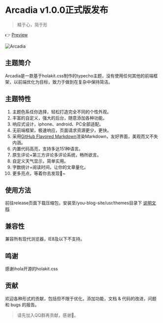# Arcadia v1.0.0正式版发布

> 精于心，简于形

👉 [Preview](https://arcadia.4leaf.top/)

![Arcadia](https://cdn1.4leaf.top/Arcadia.png)

## 主题简介

Arcadia是一款基于holakit.css制作的typecho主题，没有使用任何其他的前端框架，以前端优化为目标，致力于做到在复杂中保持简洁。

## 主题特性

1. 主题色系任你选择，轻松打造完全不同的个性外观。
2. 丰富的自定义，强大的后台，随意添加各种功能。
3. 响应式设计，iphone、android、PC全部适配。
4. 无前端框架，极速响应，页面请求资源更少，更快。
5. 采用[GitHub Flavored Markdown](https://github.github.com/gfm/)渲染Markdown，友好界面，美观而又不失内涵。
6. 内置代码高亮，支持多达151种语言。
7. 原生评论+第三方评论多评论系统，畅所欲言。
8. 自定义天气显示，简单实用。
9. 字数统计+阅读时间，让你的文章量化。
7. 更多亮点，等着你去发现💎~

## 使用方法

前往release页面下载压缩包，安装至/you-blog-site/usr/themes目录下
[说明文档](https://arcadia-docs.4leaf.top)

## 兼容性

兼容所有现代浏览器，IE8及以下不支持。

## 鸣谢

感谢ihola开源的holakit.css

## 贡献

欢迎各种形式的贡献，包括但不限于优化，添加功能，文档 & 代码的改进，问题和 bugs 的报告。

> 请先加入QQ群再贡献，感谢🙏。
